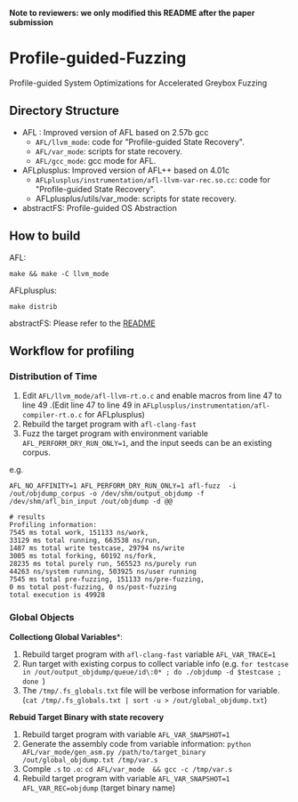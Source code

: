 **Note to reviewers: we only modified this README after the paper submission**

# Profile-guided-Fuzzing
Profile-guided System Optimizations for Accelerated Greybox Fuzzing

## Directory Structure

* AFL : Improved version of AFL based on 2.57b gcc
    * `AFL/llvm_mode`: code for "Profile-guided State Recovery".
    * `AFL/var_mode`: scripts for state recovery.
    * `AFL/gcc_mode`: gcc mode for AFL.
* AFLplusplus: Improved version of AFL++ based on 4.01c
    * `AFLplusplus/instrumentation/afl-llvm-var-rec.so.cc`: code for "Profile-guided State Recovery".
    * AFLplusplus/utils/var_mode: scripts for state recovery.
* abstractFS: Profile-guided OS Abstraction

## How to build

AFL:
```
make && make -C llvm_mode
```

AFLplusplus:
```
make distrib
```

abstractFS: Please refer to the [README](./abstractFS/README.md)

## Workflow for profiling

### Distribution of Time

1. Edit `AFL/llvm_mode/afl-llvm-rt.o.c` and enable macros from line 47 to line 49 .(Edit line 47 to line 49 in `AFLplusplus/instrumentation/afl-compiler-rt.o.c` for AFLplusplus)
2. Rebuild the target program with `afl-clang-fast`
3. Fuzz the target program with environment variable `AFL_PERFORM_DRY_RUN_ONLY=1`, and the input seeds can be an existing corpus. 

e.g.
```
AFL_NO_AFFINITY=1 AFL_PERFORM_DRY_RUN_ONLY=1 afl-fuzz  -i /out/objdump_corpus -o /dev/shm/output_objdump -f /dev/shm/afl_bin_input /out/objdump -d @@

# results
Profiling information: 
7545 ms total work, 151133 ns/work,             
33129 ms total running, 663538 ns/run, 
1487 ms total write testcase, 29794 ns/write             
3005 ms total forking, 60192 ns/fork, 
28235 ms total purely run, 565523 ns/purely run             
44263 ns/system running, 503925 ns/user running             
7545 ms total pre-fuzzing, 151133 ns/pre-fuzzing,             
0 ms total post-fuzzing, 0 ns/post-fuzzing
total execution is 49928
```

### Global Objects

**Collectiong Global Variables***:

1. Rebuild target program with `afl-clang-fast` variable `AFL_VAR_TRACE=1`
2. Run target with existing corpus to collect variable info (e.g.  `for testcase in /out/output_objdump/queue/id\:0* ; do ./objdump -d $testcase ; done `)
3. The `/tmp/.fs_globals.txt` file will be verbose information for variable. (`cat /tmp/.fs_globals.txt | sort -u > /out/global_objdump.txt`)

**Rebuid Target Binary with state recovery**

1. Rebuild target program with variable `AFL_VAR_SNAPSHOT=1`
2. Generate the assembly code from variable information: `python AFL/var_mode/gen_asm.py /path/to/target_binary /out/global_objdump.txt /tmp/var.s`
3. Comple `.s` to `.o`: `cd AFL/var_mode  && gcc -c /tmp/var.s`
4. Rebuild target program with variable `AFL_VAR_SNAPSHOT=1 AFL_VAR_REC=objdump` (target binary name)


